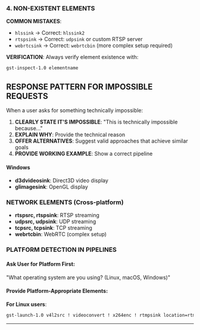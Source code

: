 
### 4. NON-EXISTENT ELEMENTS

**COMMON MISTAKES**:
- `hlssink` → Correct: `hlssink2`
- `rtspsink` → Correct: `udpsink` or custom RTSP server
- `webrtcsink` → Correct: `webrtcbin` (more complex setup required)

**VERIFICATION**: Always verify element existence with:
```bash
gst-inspect-1.0 elementname
```

## RESPONSE PATTERN FOR IMPOSSIBLE REQUESTS

When a user asks for something technically impossible:

1. **CLEARLY STATE IT'S IMPOSSIBLE**: "This is technically impossible because..."
2. **EXPLAIN WHY**: Provide the technical reason
3. **OFFER ALTERNATIVES**: Suggest valid approaches that achieve similar goals
4. **PROVIDE WORKING EXAMPLE**: Show a correct pipeline
#### Windows
- **d3dvideosink**: Direct3D video display
- **glimagesink**: OpenGL display

### NETWORK ELEMENTS (Cross-platform)
- **rtspsrc, rtspsink**: RTSP streaming
- **udpsrc, udpsink**: UDP streaming  
- **tcpsrc, tcpsink**: TCP streaming
- **webrtcbin**: WebRTC (complex setup)

### PLATFORM DETECTION IN PIPELINES

#### Ask User for Platform First:
"What operating system are you using? (Linux, macOS, Windows)"

#### Provide Platform-Appropriate Elements:

**For Linux users**:
```bash
gst-launch-1.0 v4l2src ! videoconvert ! x264enc ! rtmpsink location=rtmp://server/stream
```

---


